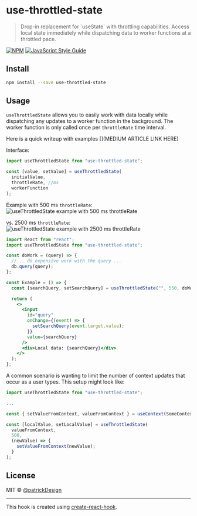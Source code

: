 # use-throttled-state

> Drop-in replacement for &#x60;useState&#x60; with throttling capabilities. Access
> local state immediately while dispatching data to worker functions at a throttled pace.

[![NPM](https://img.shields.io/npm/v/use-throttled-state.svg)](https://www.npmjs.com/package/use-throttled-state) [![JavaScript Style Guide](https://img.shields.io/badge/code_style-standard-brightgreen.svg)](https://standardjs.com)

## Install

```bash
npm install --save use-throttled-state
```

## Usage

`useThrottledState` allows you to easily work with data locally while dispatching any updates to a worker function in the background. The worker function is only called once per `throttleRate` time interval.

Here is a quick writeup with examples [](MEDIUM ARTICLE LINK HERE)

Interface:

```js
import useThrottledState from "use-throttled-state";

const [value, setValue] = useThrottledState(
  initialValue,
  throttleRate, //ms
  workerFunction
);
```

Example with 500 ms `throttleRate`:
![`useThrottledState` example with 500 ms throttleRate](https://snap.anedot.com/patrick.wees/screencast_2020-08-16_23-53-25.gif)

vs. 2500 ms `throttleRate`:
![`useThrottledState` example with 2500 ms throttleRate](https://snap.anedot.com/patrick.wees/screencast_2020-08-16_23-54-04.gif)

```jsx
import React from "react";
import useThrottledState from "use-throttled-state";

const doWork = (query) => {
  //... do expensive work with the query ...
  db.query(query);
};

const Example = () => {
  const [searchQuery, setSearchQuery] = useThrottledState("", 550, doWork);

  return (
    <>
      <input
        id="query"
        onChange={(event) => {
          setSearchQuery(event.target.value);
        }}
        value={searchQuery}
      />
      <div>Local data: {searchQuery}</div>
    </>
  );
};
```

A common scenario is wanting to limit the number of context updates that occur as a user types. This setup might look like:

```js
import useThrottledState from "use-throttled-state";

...

const { setValueFromContext, valueFromContext } = useContext(SomeContext);

const [localValue, setLocalValue] = useThrottledState(
  valueFromContext,
  500,
  (newValue) => {
    setValueFromContext(newValue);
  }
);
```

## License

MIT © [@patrickDesign](https://github.com/@patrickDesign)

---

This hook is created using [create-react-hook](https://github.com/hermanya/create-react-hook).
